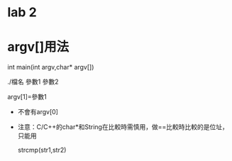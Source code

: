 # lab 2

# argv[]用法

  int main(int argv,char* argv[])

  ./檔名 參數1 參數2

argv[1]=參數1

* 不會有argv[0]

* 注意：C/C++的char*和String在比較時需慎用，做==比較時比較的是位址，只能用

  strcmp(str1,str2)